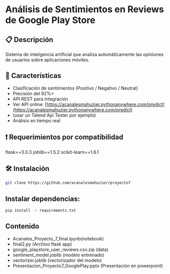 # Análisis de Sentimientos en Reviews de Google Play Store

## 📋 Descripción  
Sistema de inteligencia artificial que analiza automáticamente las opiniones de usuarios sobre aplicaciones móviles.

## 🚀 Características  
- Clasificación de sentimientos (Positivo / Negativo / Neutral)  
- Precisión del 92%+  
- API REST para integración  
- Ver API online: [https://acanalesmahuzier.pythonanywhere.com/predict](https://acanalesmahuzier.pythonanywhere.com/predict)
- (usar un Talend Api Tester por ejemplo)
- Análisis en tiempo real  

## ❗ Requerimientos por compatibilidad  
flask==3.0.3
joblib==1.5.2
scikit-learn==1.6.1

## 🛠️ Instalación
```bash
git clone https://github.com/acanalesmahuzier/proyecto7
```
## Instalar dependencias:
```bash
pip install -r requirements.txt
```
## Contenido
- Acanales_Proyecto_7_final.ipynb(notebook)
- final2.py (Archivo flask app)
- google_playstore_user_reviews.csv.zip (data)
- sentiment_model.joblib (modelo entrenado)
- vectorizer.joblib (vectorizador del modelo)
- Presentacion_Proyecto7_GooglePlay.pptx (Presentación en powerpoint)
